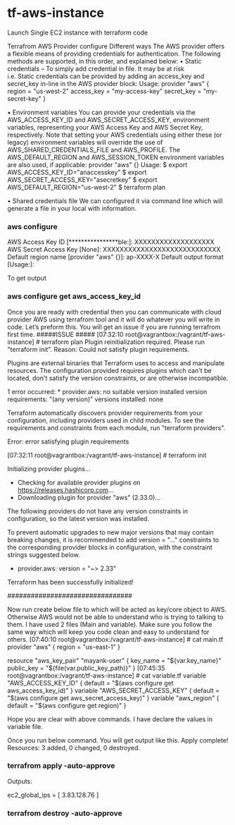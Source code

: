 # tf-aws-instance
Launch Single EC2 instance with terraform code

Terrafrom AWS Provider configure
Different ways 
The AWS provider offers a flexible means of providing credentials for authentication. The following methods are supported, in this order, and explained below:
•	Static credentials – To simply add credential in file. It may be at risk  
i.e. Static credentials can be provided by adding an access_key and secret_key in-line in the AWS provider block:
Usage:
provider "aws" {
  region     = "us-west-2"
  access_key = "my-access-key"
  secret_key = "my-secret-key"
}

•	Environment variables
You can provide your credentials via the AWS_ACCESS_KEY_ID and AWS_SECRET_ACCESS_KEY, environment variables, representing your AWS Access Key and AWS Secret Key, respectively. Note that setting your AWS credentials using either these (or legacy) environment variables will override the use of AWS_SHARED_CREDENTIALS_FILE and AWS_PROFILE. The AWS_DEFAULT_REGION and AWS_SESSION_TOKEN environment variables are also used, if applicable:
provider "aws" {}
Usage:
$ export AWS_ACCESS_KEY_ID="anaccesskey"
$ export AWS_SECRET_ACCESS_KEY="asecretkey"
$ export AWS_DEFAULT_REGION="us-west-2"
$ terraform plan

•	Shared credentials file
We can configured it via command line which will generate a file in your local with information. 
### aws configure
AWS Access Key ID [****************ble:]: XXXXXXXXXXXXXXXXXXX
AWS Secret Access Key [None]: XXXXXXXXXXXXXXXXXXXXXXXXXXXX
Default region name [provider "aws" {}]: ap-XXXX-X
Default output format [Usage:]:

To get output
### aws configure get aws_access_key_id
Once you are ready with credential then you can communicate with cloud provider AWS using terrafrom tool and it will do whatever you will write in code. 
Let’s preform this.
You will get an issue if you are running terrafrom first time. 
#####ISSUE #####
[07:32:10 root@vagrantbox:/vagrant/tf-aws-instance] # terraform plan
Plugin reinitialization required. Please run "terraform init".
Reason: Could not satisfy plugin requirements.

Plugins are external binaries that Terraform uses to access and manipulate
resources. The configuration provided requires plugins which can't be located,
don't satisfy the version constraints, or are otherwise incompatible.

1 error occurred:
        * provider.aws: no suitable version installed
  version requirements: "(any version)"
  versions installed: none



Terraform automatically discovers provider requirements from your
configuration, including providers used in child modules. To see the
requirements and constraints from each module, run "terraform providers".


Error: error satisfying plugin requirements


[07:32:11 root@vagrantbox:/vagrant/tf-aws-instance] # terraform init

Initializing provider plugins...
- Checking for available provider plugins on https://releases.hashicorp.com...
- Downloading plugin for provider "aws" (2.33.0)...

The following providers do not have any version constraints in configuration,
so the latest version was installed.

To prevent automatic upgrades to new major versions that may contain breaking
changes, it is recommended to add version = "..." constraints to the
corresponding provider blocks in configuration, with the constraint strings
suggested below.

* provider.aws: version = "~> 2.33"

Terraform has been successfully initialized!

################################

Now run create below file to which will be acted as key/core object to AWS. Otherwise AWS would not be able to understand who is trying to talking to them.
I have used 2 files (Main and variable). Make sure you follow the same way which will keep you code clean and easy to understand for others. 
[07:40:10 root@vagrantbox:/vagrant/tf-aws-instance] # cat main.tf
provider "aws" {
  region = "us-east-1"
}


resource "aws_key_pair" "mayank-user" {
  key_name   = "${var.key_name}"
  public_key = "${file(var.public_key_path)}"
}
[07:45:35 root@vagrantbox:/vagrant/tf-aws-instance] # cat variable.tf
variable "AWS_ACCESS_KEY_ID" {
    default = "$(aws configure get aws_access_key_id)"
    }
variable "AWS_SECRET_ACCESS_KEY" {
    default = "$(aws configure get aws_secret_access_key)"
    }
variable "aws_region" {
    default = "$(aws configure get region)"
    }

Hope you are clear with above commands. I have declare the values in variable file. 

Once you run below command. You will get output like this. 
Apply complete! Resources: 3 added, 0 changed, 0 destroyed.

### terrafrom apply -auto-approve
Outputs:

ec2_global_ips = [
    3.83.128.76
]

### terrafrom destroy -auto-approve

